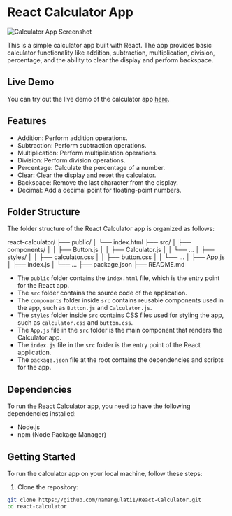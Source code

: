 # React Calculator App

![Calculator App Screenshot](screenshot.png)

This is a simple calculator app built with React. The app provides basic calculator functionality like addition, subtraction, multiplication, division, percentage, and the ability to clear the display and perform backspace.

## Live Demo

You can try out the live demo of the calculator app [here](https://example.com).

## Features

- Addition: Perform addition operations.
- Subtraction: Perform subtraction operations.
- Multiplication: Perform multiplication operations.
- Division: Perform division operations.
- Percentage: Calculate the percentage of a number.
- Clear: Clear the display and reset the calculator.
- Backspace: Remove the last character from the display.
- Decimal: Add a decimal point for floating-point numbers.

## Folder Structure

The folder structure of the React Calculator app is organized as follows:

react-calculator/
├── public/
│ └── index.html
├── src/
│ ├── components/
│ │ ├── Button.js
│ │ ├── Calculator.js
│ │ └── ...
│ ├── styles/
│ │ ├── calculator.css
│ │ ├── button.css
│ │ └── ...
│ ├── App.js
│ ├── index.js
│ └── ...
├── package.json
├── README.md


- The `public` folder contains the `index.html` file, which is the entry point for the React app.
- The `src` folder contains the source code of the application.
- The `components` folder inside `src` contains reusable components used in the app, such as `Button.js` and `Calculator.js`.
- The `styles` folder inside `src` contains CSS files used for styling the app, such as `calculator.css` and `button.css`.
- The `App.js` file in the `src` folder is the main component that renders the Calculator app.
- The `index.js` file in the `src` folder is the entry point of the React application.
- The `package.json` file at the root contains the dependencies and scripts for the app.

## Dependencies

To run the React Calculator app, you need to have the following dependencies installed:

- Node.js
- npm (Node Package Manager)

## Getting Started

To run the calculator app on your local machine, follow these steps:

1. Clone the repository:

```bash
git clone https://github.com/namangulati1/React-Calculator.git
cd react-calculator
